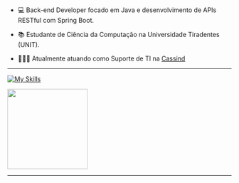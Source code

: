 
- 💻 Back-end Developer focado em Java e desenvolvimento de APIs RESTful com Spring Boot.

- 📚 Estudante de Ciência da Computação na Universidade Tiradentes (UNIT).
  
- 👨🏼‍💻  Atualmente atuando como Suporte de TI na <a href="https://www.cassind.com.br">Cassind</a>

---
   
[![My Skills](https://skillicons.dev/icons?i=java,python,spring,react,html,css,javascript,docker,postgres,mysql&perline=15)](https://skillicons.dev)

 

<div align="left">
  <img height="180em" src="https://github-readme-stats.vercel.app/api?username=queijobrando&show_icons=true&theme=dark" />
</div>

---


  



